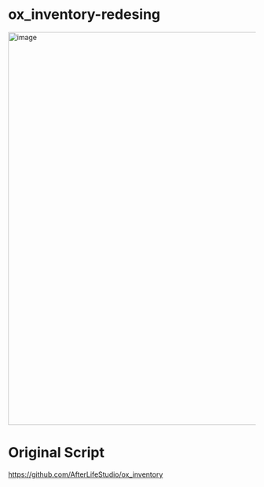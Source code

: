 # ox_inventory-redesing

<img width="1777" height="799" alt="image" src="https://github.com/user-attachments/assets/a7698ded-5748-4e6a-979e-1b46654e93a1" />

# Original Script

https://github.com/AfterLifeStudio/ox_inventory
